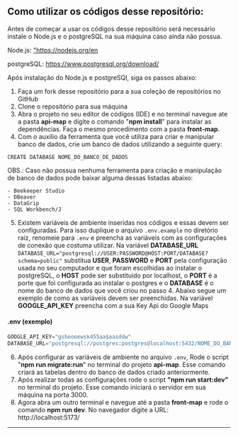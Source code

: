 ## Como utilizar os códigos desse repositório:

Antes de começar a usar os códigos desse repositório será necessário instale o Node.js e o postgreSQL na sua máquina caso ainda não possua.

Node.js: <a href="https://nodejs.org/en" target="_blank">"https://nodejs.org/en</a> 

postgreSQL: <a href="https://www.postgresql.org/download/" target="_blank">https://www.postgresql.org/download/</a> 

Após instalação do Node.js e postgreSQl, siga os passos abaixo:

1. Faça um fork desse repositório para a sua coleção de repositórios no GitHub
2. Clone o repositório para sua máquina
3. Abra o projeto no seu editor de códigos (IDE) e no terminal navegue ate a pasta **api-map** e digite o comando "**npm install**" para instalar as dependências. Faça o mesmo procedimento com a pasta **front-map**.
4. Com o auxilio da ferramenta que você utiliza para criar e manipular banco de dados, crie um banco de dados utilizando a seguinte query:
```
CREATE DATABASE NOME_DO_BANCO_DE_DADOS
```
OBS.: Caso não possua nenhuma ferramenta para criação e manipulação de banco de dados pode baixar alguma dessas listadas abaixo:

```
- Beekeeper Studio
- DBeaver
- DataGrip
- SQL Workbench/J
```
5. Existem variáveis de ambiente inseridas nos códigos e essas devem ser configuradas. Para isso duplique o arquivo ```.env.example``` no diretório raiz, renomeie para ```.env``` e preencha as variáveis com as configurações de conexão que costuma utilizar. Na variável **DATABASE_URL** ```DATABASE_URL="postgresql://USER:PASSWORD@HOST:PORT/DATABASE?schema=public"``` substitua **USER**, **PASSWORD** e **PORT** pela configuração usada no seu computador e que foram escolhidas ao instalar o postgreSQL, o **HOST** pode ser substituido por localhost, o **PORT** é a porte que foi configurada ao instalar o postgres e o **DATABASE** é o nome do banco de dados que você criou no passo 4. Abaixo segue um exemplo de como as variáveis devem ser preenchidas. Na variável **GOOGLE_API_KEY** preencha com a sua Key Api do Google Maps

#### .env (exemplo)
```javascript
GOOGLE_API_KEY="gshoooewsk455aa$aasddw"
DATABASE_URL="postgresql://postgres:postgres@localhost:5432/NOME_DO_BANCO_DADOS?schema=public"
```

6. Após configurar as variáveis de ambiente no arquivo ```.env```, Rode o script "**npm run migrate:run**" no terminal do projeto **api-map**. Esse comando criará as tabelas dentro do banco de dados criado anteriormente.
7. Após realizar todas as configurações rode o script **"npm run start:dev"** no terminal do projeto. Esse comando iniciará o servidor em sua máquina na porta 3000.
8. Agora abra um outro terminal e navegue até a pasta **front-map** e rode o comando **npm run dev**. No navegador digite a URL: http://localhost:5173/
---